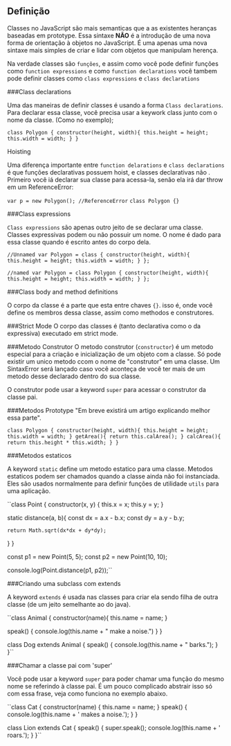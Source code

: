 ## Definição
Classes no JavaScript são mais semanticas que a as existentes heranças baseadas em prototype. Essa sintaxe **NÃO** é a introdução de uma nova forma de orientação à objetos no JavaScript. É uma apenas uma nova sintaxe mais simples de criar e lidar com objetos que manipulam herença.

Na verdade classes são `funções`, e assim como você pode definir funções como `function expressions` e como `function declarations` você tambem pode definir classes como `class expressions` e `class declarations`

###Class declarations

Uma das maneiras de definir classes é usando a forma `Class declarations`. Para declarar essa classe, você precisa usar a keywork class junto com o nome da classe. (Como no exemplo);

``class Polygon {
   constructor(height, width){
      this.height = height;
      this.width = width;
   }
}``

Hoisting

Uma diferença importante entre `function delarations` e `class declarations` é que funções declarativas possuem hoist, e classes declarativas não . Primeiro você iá declarar sua classe para acessa-la, senão ela irá dar throw em um ReferenceError:

``var p = new Polygon(); //ReferenceError``
``class Polygon {} ``

###Class expressions

`Class expressions` são apenas outro jeito de se declarar uma classe. Classes expressivas podem ou não possuir um nome. O nome é dado para essa classe quando é escrito antes do corpo dela.

``//Unnamed
var Polygon = class {
   constructor(height, width){
    this.height = height;
    this.width = width;
   }
};`` 

``//named
var Polygon = class Polygon {
   constructor(height, width){
    this.height = height;
    this.width = width;
   }
};`` 


###Class body and method definitions

O corpo da classe é a parte que esta entre chaves `{}`. isso é, onde você define os membros dessa classe, assim como methodos e construtores.

###Strict Mode
O corpo das classes é (tanto declarativa como o da expressiva) executado em strict mode.

###Metodo Construtor
O metodo construtor (`constructor`) é um metodo especial para a criação e inicialização de um objeto com a classe. Só pode existir um unico metodo ccom o nome de "construtor" em uma classe. Um SintaxError será lançado caso você aconteça de você ter mais de um metodo desse declarado dentro do sua classe.

O construtor pode usar a keyword `super` para acessar o construtor da classe pai.

###Metodos Prototype
"Em breve existirá um artigo explicando melhor essa parte".

``class Polygon {
  constructor(height, width){
    this.height = height;
    this.width = width;
  }
  getArea(){
    return this.calArea();
  }
  calcArea(){
    return this.height * this.width;
  }
}``

###Metodos estaticos

A keyword `static` define um metodo estatico para uma classe. Metodos estaticos podem ser chamados quando a classe ainda não foi instanciada. Eles são usados normalmente para definir funções de utilidade `utils` para uma aplicação. 

``class Point {
  constructor(x, y) {
    this.x = x;
    this.y = y;
  }
  
  static distance(a, b){
    const dx = a.x - b.x;
    const dy = a.y - b.y;
    
    return Math.sqrt(dx*dx + dy*dy);
  }
}

const p1 = new Point(5, 5);
const p2 = new Point(10, 10);

console.log(Point.distance(p1, p2));``

###Criando uma subclass com extends

A keyword `extends` é usada nas classes para criar ela sendo filha de outra classe (de um jeito semelhante ao do java).


``class Animal {
  constructor(name){
    this.name = name;
  }
  
  speak() {
    console.log(this.name + " make a noise.")
  }
}

class Dog extends Animal {
  speak() {
    console.log(this.name + " barks.");
  }
}``

###Chamar a classe pai com 'super'

Você pode usar a keyword `super` para poder chamar uma função do mesmo nome se referindo à classe pai. É um pouco complicado abstrair isso só com essa frase, veja como funciona no exemplo abaixo.

``class Cat { 
    constructor(name) {
      this.name = name;
    }
    speak() {
      console.log(this.name + ' makes a noise.');
    }
}

class Lion extends Cat {
  speak() {
    super.speak();
    console.log(this.name + ' roars.');
  }
}``

